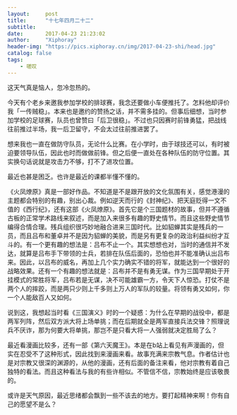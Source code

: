 ```yaml
---
layout:     post
title:      "十七年四月二十二"
subtitle:   
date:       2017-04-23 21:23:02
author:     "Xiphoray"
header-img: "https://pics.xiphoray.cn/img/2017-04-23-shi/head.jpg"
catalog: false
tags:     
    - 嗟叹
---
```


这天气真是恼人，忽冷忽热的。

今天有个老乡来邀我参加学校的排球赛，我念还要做小车便推托了。怎料他却评价我「一传贼稳」。本来也是邀约的赞扬之话，并不需多挂的。但事后细想，当时参加学校的足球赛，队员也曾赞曰「后卫很稳」。不过也只因赛时前锋勇猛，把战线往前推过半场，我一后卫留守，不会太过往前推进罢了。

想来我也一直在做防守队员，无论什么比赛。在小学时，由于球技还可以，有时被迫要领导队伍，因此也时而做做前锋。但之后便一直处在各种队伍的防守位置。其实换句话说就是攻击力不够，打不了进攻位置。

最近也甚是困乏。也许是最近的课都半懂不懂的。

《火凤燎原》真是一部好作品。不知道是不是跟开放的文化氛围有关，感觉港漫的主题都会特别的有趣，别出心裁。例如逆天而行的《封神纪》、把天庭贬得一文不值的《西行纪》，还有这部《火凤燎原》。首先它是个三国题材的故事，但并不遵循古板的正常学术路线来叙述，而是加入来很多有趣的野史情节。而且这些野史情节编得合情合理。残兵组织很巧妙地融合进来三国时代。比如貂蝉其实是残兵的一员，而且吕布和董卓并不是因为貂蝉的美貌，而是另有更复杂的政治利益纠纷才互斗的。有一个更有趣的想法是：吕布不止一个。其实想想也对，当时的通信并不发达，就算是吕布手下带领的士兵，若排在队伍后面的，恐怕也并不能准确认出吕布来。因此，以吕布的威名，再加上几个实力确实不错的将军，就能达到一个很好的战略效果。还有一个有趣的想法就是：吕布并不是有勇无谋。作为三国早期处于开挂模式的常胜将军，吕布若是无谋，决不可能雄霸一方，令天下人惊恐。打仗不是两个人的摔跤，而是两只少则上千多则上万人的军队的较量。将领有勇又如何，你一个人能敌百人又如何。

说到这，我想起当时看《三国演义》时的一个疑惑：为什么在早期的战役中，都是两军列阵，然后双方派大将上场单挑；而在后期就全是两军直接兵法交锋？照理说兵不厌诈，那为何要大将单挑，那岂不是只看大将一人强弱就决定胜局了么？

最近看漫画比较多，还有一部《第六天魔王》。本是在b站上看见有声漫画的，但实在忍受不了这种形式，因此找到来漫画来看。故事充满来宗教气息。作者估计也是对宗教又很深的渊源的，从他的漫画，还有后面的备注来看，他对宗教有着自己独特的看法。而且这种看法与我的有些许相似。不管信不信，宗教始终是应该敬畏的。

或许是天气原因，最近思绪都会飘到一些不该去的地方。要打起精神来啊！你有自己的愿望不是么？


